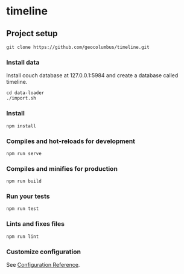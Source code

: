 # timeline

## Project setup

```
git clone https://github.com/geocolumbus/timeline.git
```

### Install data

Install couch database at 127.0.0.1:5984 and create a database called timeline.

```
cd data-loader
./import.sh
```

### Install

```
npm install
```

### Compiles and hot-reloads for development
```
npm run serve
```

### Compiles and minifies for production
```
npm run build
```

### Run your tests
```
npm run test
```

### Lints and fixes files
```
npm run lint
```

### Customize configuration
See [Configuration Reference](https://cli.vuejs.org/config/).
